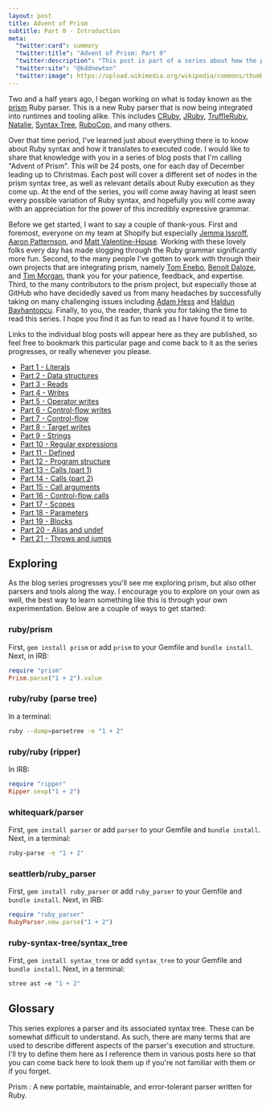 ```yaml
---
layout: post
title: Advent of Prism
subtitle: Part 0 - Introduction
meta:
  "twitter:card": summary
  "twitter:title": "Advent of Prism: Part 0"
  "twitter:description": "This post is part of a series about how the prism Ruby parser works."
  "twitter:site": "@kddnewton"
  "twitter:image": https://upload.wikimedia.org/wikipedia/commons/thumb/7/73/Ruby_logo.svg/1200px-Ruby_logo.svg.png
---
```


Two and a half years ago, I began working on what is today known as the [prism](https://github.com/ruby/prism) Ruby parser. This is a new Ruby parser that is now being integrated into runtimes and tooling alike. This includes [CRuby](https://github.com/ruby/ruby), [JRuby](https://github.com/jruby/jruby), [TruffleRuby](https://github.com/oracle/truffleruby), [Natalie](https://github.com/natalie-lang/natalie), [Syntax Tree](https://github.com/ruby-syntax-tree/syntax_tree-prism), [RuboCop](https://github.com/kddnewton/parser-prism), and many others.

Over that time period, I've learned just about everything there is to know about Ruby syntax and how it translates to executed code. I would like to share that knowledge with you in a series of blog posts that I'm calling "Advent of Prism". This will be 24 posts, one for each day of December leading up to Christmas. Each post will cover a different set of nodes in the prism syntax tree, as well as relevant details about Ruby execution as they come up. At the end of the series, you will come away having at least seen every possible variation of Ruby syntax, and hopefully you will come away with an appreciation for the power of this incredibly expressive grammar.

Before we get started, I want to say a couple of thank-yous. First and foremost, everyone on my team at Shopify but especially [Jemma Issroff](https://jemma.dev/about-me/), [Aaron Patternson](https://tenderlovemaking.com/), and [Matt Valentine-House](https://www.eightbitraptor.com/). Working with these lovely folks every day has made slogging through the Ruby grammar significantly more fun. Second, to the many people I've gotten to work with through their own projects that are integrating prism, namely [Tom Enebo](http://blog.enebo.com/), [Benoit Daloze](https://eregon.me/blog/), and [Tim Morgan](https://timmorgan.dev/), thank you for your patience, feedback, and expertise. Third, to the many contributors to the prism project, but especially those at GitHub who have decidedly saved us from many headaches by successfully taking on many challenging issues including [Adam Hess](https://hparker.xyz/) and [Haldun Bayhantopcu](https://github.com/haldun). Finally, to you, the reader, thank you for taking the time to read this series. I hope you find it as fun to read as I have found it to write.

Links to the individual blog posts will appear here as they are published, so feel free to bookmark this particular page and come back to it as the series progresses, or really whenever you please.

* [Part 1 - Literals](/2023/12/01/advent-of-prism-part-1)
* [Part 2 - Data structures](/2023/12/02/advent-of-prism-part-2)
* [Part 3 - Reads](/2023/12/03/advent-of-prism-part-3)
* [Part 4 - Writes](/2023/12/04/advent-of-prism-part-4)
* [Part 5 - Operator writes](/2023/12/05/advent-of-prism-part-5)
* [Part 6 - Control-flow writes](/2023/12/06/advent-of-prism-part-6)
* [Part 7 - Control-flow](/2023/12/07/advent-of-prism-part-7)
* [Part 8 - Target writes](/2023/12/08/advent-of-prism-part-8)
* [Part 9 - Strings](/2023/12/09/advent-of-prism-part-9)
* [Part 10 - Regular expressions](/2023/12/10/advent-of-prism-part-10)
* [Part 11 - Defined](/2023/12/11/advent-of-prism-part-11)
* [Part 12 - Program structure](/2023/12/12/advent-of-prism-part-12)
* [Part 13 - Calls (part 1)](/2023/12/13/advent-of-prism-part-13)
* [Part 14 - Calls (part 2)](/2023/12/14/advent-of-prism-part-14)
* [Part 15 - Call arguments](/2023/12/15/advent-of-prism-part-15)
* [Part 16 - Control-flow calls](/2023/12/16/advent-of-prism-part-16)
* [Part 17 - Scopes](/2023/12/17/advent-of-prism-part-17)
* [Part 18 - Parameters](/2023/12/18/advent-of-prism-part-18)
* [Part 19 - Blocks](/2023/12/19/advent-of-prism-part-19)
* [Part 20 - Alias and undef](/2023/12/20/advent-of-prism-part-20)
* [Part 21 - Throws and jumps](/2023/12/21/advent-of-prism-part-21)

## Exploring

As the blog series progresses you'll see me exploring prism, but also other parsers and tools along the way. I encourage you to explore on your own as well, the best way to learn something like this is through your own experimentation. Below are a couple of ways to get started:

### ruby/prism

First, `gem install prism` or add `prism` to your Gemfile and `bundle install`. Next, in IRB:

```ruby
require "prism"
Prism.parse("1 + 2").value
```

### ruby/ruby (parse tree)

In a terminal:

```bash
ruby --dump=parsetree -e "1 + 2"
```

### ruby/ruby (ripper)

In IRB:

```ruby
require "ripper"
Ripper.sexp("1 + 2")
```

### whitequark/parser

First, `gem install parser` or add `parser` to your Gemfile and `bundle install`. Next, in a terminal:

```bash
ruby-parse -e "1 + 2"
```

### seattlerb/ruby_parser

First, `gem install ruby_parser` or add `ruby_parser` to your Gemfile and `bundle install`. Next, in IRB:

```ruby
require "ruby_parser"
RubyParser.new.parse("1 + 2")
```

### ruby-syntax-tree/syntax_tree

First, `gem install syntax_tree` or add `syntax_tree` to your Gemfile and `bundle install`. Next, in a terminal:

```ruby
stree ast -e "1 + 2"
```

## Glossary

This series explores a parser and its associated syntax tree. These can be somewhat difficult to understand. As such, there are many terms that are used to describe different aspects of the parser's execution and structure. I'll try to define them here as I reference them in various posts here so that you can come back here to look them up if you're not familiar with them or if you forget.

Prism
: A new portable, maintainable, and error-tolerant parser written for Ruby.
